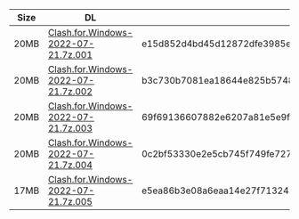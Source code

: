 |    Size   |     DL  | sha512sum |
|  ---  |  ---  |  ---  |
| 20MB | [Clash.for.Windows-2022-07-21.7z.001](https://cdn.jsdelivr.net/gh/mainians/cfw_intel@main/Clash.for.Windows-2022-07-21.7z.001) | e15d852d4bd45d12872dfe3985ee0e8b6f5bf3a6efc67fedb4905704fa7ad3e5947b7999875da79ce9b50c4cf2b3aafafebac496c40f8c6904bc53b2ffe65fb5 |
| 20MB | [Clash.for.Windows-2022-07-21.7z.002](https://cdn.jsdelivr.net/gh/mainians/cfw_intel@main/Clash.for.Windows-2022-07-21.7z.002) | b3c730b7081ea18644e825b5748272cce314001109b76dd5fece9ce6cb003c0b577839141422707d8aa5e1adf9d2870e4b2a9e48a834c4ee18ab2c1d2fdf5c5d |
| 20MB | [Clash.for.Windows-2022-07-21.7z.003](https://cdn.jsdelivr.net/gh/mainians/cfw_intel@main/Clash.for.Windows-2022-07-21.7z.003) | 69f69136607882e6207a81e5e9fffea2da28fb571149fc1cc0afdc111719cbc6cf8bcf494833789e80e9f5850ebea9de820a5a1918fbd73fdeb96a3e0bb0a633 |
| 20MB | [Clash.for.Windows-2022-07-21.7z.004](https://cdn.jsdelivr.net/gh/mainians/cfw_intel@main/Clash.for.Windows-2022-07-21.7z.004) | 0c2bf53330e2e5cb745f749fe7273f8794d610b2b011a730d734f76a16225665eac7a1e07fe4eed8140471b5d2925849d354058a8b82dbb3549e2b51a1f060d3 |
| 17MB | [Clash.for.Windows-2022-07-21.7z.005](https://cdn.jsdelivr.net/gh/mainians/cfw_intel@main/Clash.for.Windows-2022-07-21.7z.005) | e5ea86b3e08a6eaa14e27f7132437e1133f5df702b102dbaee56acbcc633be022502edeb190a1d2de966a4a6e9743639c22baefc1e4e3a8bf467fbffa4cbafd3 |
